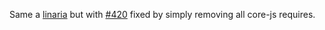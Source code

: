 Same a [linaria](https://www.npmjs.com/package/linaria) but with [#420](https://github.com/callstack/linaria/issues/420) fixed by simply removing all core-js requires.
